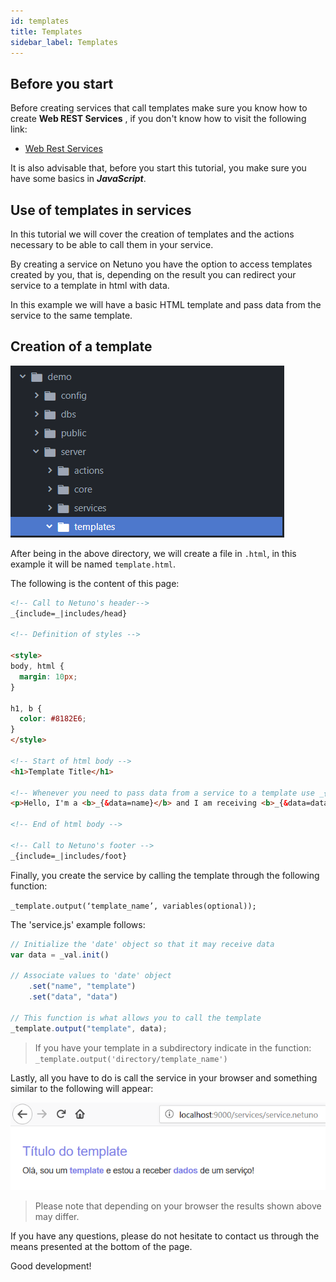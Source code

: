 ```yaml
---
id: templates
title: Templates
sidebar_label: Templates
---
```


## Before you start
Before creating services that call templates make sure you know how to create **Web REST Services** , if you don't know how to visit the following link:

* [Web Rest Services](/docs/academy/explore/services)

It is also advisable that, before you start this tutorial, you make sure you have some basics in _**JavaScript**_.

## Use of templates in services

In this tutorial we will cover the creation of templates and the actions necessary to be able to call them in your service.

By creating a service on Netuno you have the option to access templates created by you, that is, depending on the result you can redirect your service to a template in html with data.

In this example we will have a basic HTML template and pass data from the service to the same template.

## Creation of a template

![templates1.png](/docs/assets/templates1.png)

After being in the above directory, we will create a file in `.html`, in this example it will be named `template.html`.

The following is the content of this page:

```html
<!-- Call to Netuno's header-->
_{include=_|includes/head}

<!-- Definition of styles -->

<style>
body, html {
  margin: 10px;
}

h1, b {
  color: #8182E6;
}
</style>

<!-- Start of html body -->
<h1>Template Title</h1>

<!-- Whenever you need to pass data from a service to a template use _{&variable} -->
<p>Hello, I'm a <b>_{&data=name}</b> and I am receiving <b>_{&data=data}</b> from a service!</p>

<!-- End of html body -->

<!-- Call to Netuno's footer -->
_{include=_|includes/foot}
```

Finally, you create the service by calling the template through the following function:

`_template.output(‘template_name’, variables(optional));`

The 'service.js' example follows:

```javascript
// Initialize the 'date' object so that it may receive data
var data = _val.init()
    
// Associate values to 'date' object
    .set("name", "template")
    .set("data", "data")

// This function is what allows you to call the template
_template.output("template", data);
```

> If you have your template in a subdirectory indicate in the function: `_template.output('directory/template_name')`

Lastly, all you have to do is call the service in your browser and something similar to the following will appear:

![templates2.png](/docs/assets/templates2.png)

> Please note that depending on your browser the results shown above may differ.

If you have any questions, please do not hesitate to contact us through the means presented at the bottom of the page.

Good development!
